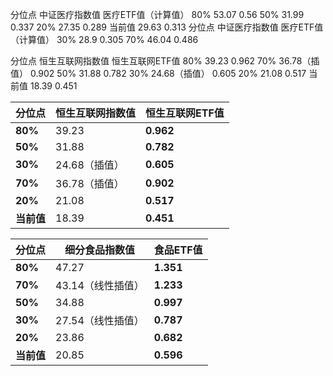 分位点	中证医疗指数值	医疗ETF值（计算值）
80%	53.07	0.56
50%	31.99	0.337
20%	27.35	0.289
当前值	29.63	0.313
分位点	中证医疗指数值	医疗ETF值（计算值）
30%	28.9	0.305
70%	46.04	0.486


分位点	恒生互联网指数值	恒生互联网ETF值
80%	    39.23	            0.962
70%	    36.78（插值）	     0.902
50%	    31.88	            0.782
30%	    24.68（插值）	     0.605
20%	    21.08	            0.517
当前值	 18.39	             0.451


| 分位点   | 恒生互联网指数值 | 恒生互联网ETF值 |
|----------|------------------|------------------|
| **80%**  | 39.23            | **0.962**        |
| **50%**  | 31.88            | **0.782**        |
| **30%**  | 24.68（插值）     | **0.605**        |
| **70%**  | 36.78（插值）     | **0.902**        |
| **20%**  | 21.08            | **0.517**        |
| **当前值** | 18.39            | **0.451**        |



| 分位点   | 细分食品指数值      | 食品ETF值        |
|----------|---------------------|------------------|
| **80%**  | 47.27               | **1.351**        |
| **70%**  | 43.14（线性插值）   | **1.233**        |
| **50%**  | 34.88               | **0.997**        |
| **30%**  | 27.54（线性插值）   | **0.787**        |
| **20%**  | 23.86               | **0.682**        |
| **当前值** | 20.85              | **0.596**        |